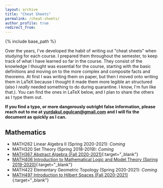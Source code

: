 ```yaml
---
layout: archive
title: "Cheat Sheets"
permalink: /cheat-sheets/
author_profile: true
redirect_from:
---
```


{% include base_path %}

Over the years, I've developed the habit of writing out "cheat sheets" when studying for each course. I prepared them throughout the semester, to keep track of what I have learned so far in the course. They consist of the knowledge I thought was essential for the course, starting with the basic definitions and moving on to the more complex and composite facts and theorems. At first I was writing them on paper, but then I moved onto writing them in LaTeX because I thought it made them more legible an structured (also I *really* needed something to do during quarantine. I know, I'm fun like that.). You can find the ones in LaTeX below, and I plan to share the others as I type them out.

**If you find a typo, or more dangerously outright false information, please reach out to me at [yurdakul.ogulcan@gmail.com](mailto:yurdakul.ogulcan@gmail.com) and I will fix the document as quickly as I can.**

<!-- ## Electrical and Electronics Engineering -->
<!-- ### 1st Year
#### Fall -->
<!-- MATH119 Calculus with Analytical Geometry (Fall 2016-2017):

PHYS105 General Physics I (Fall 2016-2017):

CHEM107 General Chemistry (Fall 2016-2017): -->

<!-- #### Spring -->
<!-- MATH120 Calculus of Functions of Several Variables (Spring 2016-2017):

PHYS106 General Physics II (Fall 2016-2017):

MATH260 Linear Algebra (Spring 2016-2017): -->

<!-- ### 3rd Year
#### Fall -->
<!-- EE301 Signals and Systems (Fall 2018-2019): 

EE303 Electromagnetic Waves (Fall 2018-2019): 

EE311 Analog Electronics (Fall 2018-2019): 

EE361 Electromechanical Energy Conversion I (Fall 2018-2019):  -->

<!-- #### Spring -->
<!-- EE302 Feedback Systems (Spring 2018-2019): 

EE306 Signals and Systems II (Spring 2018-2019): 

EE312 Digital Electronics (Spring 2018-2019):  -->

<!-- ### 4th Year
#### Fall -->
<!-- EE415 Introduction to Medical Imaging (Fall 2019-2020):  -->

<!-- #### Spring -->
<!-- EE404 Nonlinear Control Systems (Spring 2019-2020):  -->

## Mathematics
- MATH262 Linear Algebra II (Spring 2020-2021): *Coming*
- MATH320 Set Theory (Spring 2018-2019): *Coming*
- [MATH367 Abstract Algebra (Fall 2020-2021)](/files/MATH367CheatSheet_OgulCanYurdakul.pdf){:target="_blank"}
- [MATH406 Introduction to Mathematical Logic and Model Theory (Spring 2019-2020)](/files/MATH406CheatSheet_OgulCanYurdakul.pdf){:target="_blank"}
- MATH422 Elementary Geometric Topology (Spring 2020-2021): *Coming*
- [MATH497 Introduction to Hilbert Spaces (Fall 2020-2021)](/files/MATH497CheatSheet_OgulCanYurdakul.pdf){:target="_blank"}
